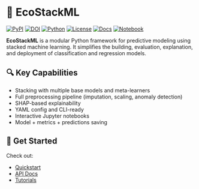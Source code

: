 # 🌿 EcoStackML

[![PyPI](https://img.shields.io/pypi/v/ecostackml?color=green)](https://pypi.org/project/ecostackml/)
[![DOI](https://zenodo.org/badge/DOI/10.5281/zenodo.15173335.svg)](https://doi.org/10.5281/zenodo.15173335)
[![Python](https://img.shields.io/badge/Python-3.8+-blue.svg)](https://www.python.org/)
[![License](https://img.shields.io/github/license/TyMill/EcoStackML)](https://github.com/TyMill/EcoStackML/blob/main/LICENCE)
[![Docs](https://img.shields.io/badge/docs-MkDocs-blue)](https://tymill.github.io/EcoStackML/)
[![Notebook](https://img.shields.io/badge/Tutorial-Notebook-yellow)](https://github.com/TyMill/EcoStackML/tree/main/notebooks)

**EcoStackML** is a modular Python framework for predictive modeling using stacked machine learning. It simplifies the building, evaluation, explanation, and deployment of classification and regression models.

## 🔍 Key Capabilities

- Stacking with multiple base models and meta-learners
- Full preprocessing pipeline (imputation, scaling, anomaly detection)
- SHAP-based explainability
- YAML config and CLI-ready
- Interactive Jupyter notebooks
- Model + metrics + predictions saving

## 🚀 Get Started

Check out:
- [Quickstart](quickstart.md)
- [API Docs](api/stacker.md)
- [Tutorials](tutorials/)
